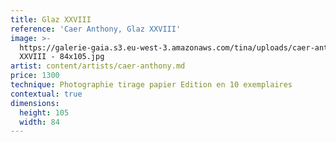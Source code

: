 ```yaml
---
title: Glaz XXVIII
reference: 'Caer Anthony, Glaz XXVIII'
image: >-
  https://galerie-gaia.s3.eu-west-3.amazonaws.com/tina/uploads/caer-anthony/galerie-gaia-caer-anthonyGLAZ
  XXVIII - 84x105.jpg
artist: content/artists/caer-anthony.md
price: 1300
technique: Photographie tirage papier Edition en 10 exemplaires
contextual: true
dimensions:
  height: 105
  width: 84
---
```


